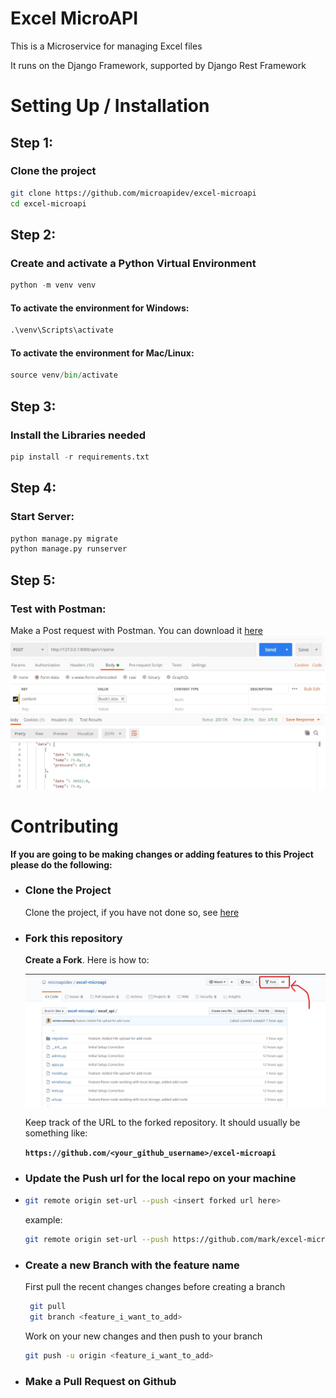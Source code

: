 # Excel MicroAPI

This is a Microservice for managing Excel files
<br/>

It runs on the Django Framework, supported by Django Rest Framework

# Setting Up / Installation


## Step 1:
### Clone the project
```bash
git clone https://github.com/microapidev/excel-microapi
cd excel-microapi
```

## Step 2:
### Create and activate a Python Virtual Environment

```python
python -m venv venv
```
#### To activate the environment for Windows:

```python
.\venv\Scripts\activate
```

#### To activate the environment for Mac/Linux:

```python
source venv/bin/activate
```

## Step 3:
### Install the Libraries needed

```python
pip install -r requirements.txt
```
## Step 4:
### Start Server:
```python
python manage.py migrate
python manage.py runserver
```

## Step 5:
### Test with Postman:
Make a Post request with Postman. You can download it [here](https://www.postman.com/downloads/)
    ![Making a Post Request](docs/images/posting_a_request_postman.jpg)


# Contributing
**If you are going to be making changes or adding features to this Project please do the following:**

 - ### Clone the Project
    Clone the project, if you have not done so, see [here](#step-1)

- ### Fork this repository
   **Create a Fork**. Here is how to:

    ![Create a Fork](docs/images/make_a_fork.jpg)

  Keep track of the URL to the forked repository.
  It should usually be something like:

   **`https://github.com/<your_github_username>/excel-microapi`**

- ### Update the Push url for the local repo on your machine
-
  ```bash
  git remote origin set-url --push <insert forked url here>
  ```

    example:
  ```bash
  git remote origin set-url --push https://github.com/mark/excel-microapi
  ```


 - ### Create a new Branch with the feature name
      First pull the recent changes changes before creating a branch

     ```bash
      git pull
      git branch <feature_i_want_to_add>
     ```

     Work on your new changes and then push to your branch
    ```bash
    git push -u origin <feature_i_want_to_add>
    ```
 - ### Make a Pull Request on Github
